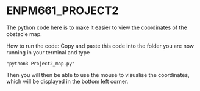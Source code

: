 # ENPM661_PROJECT2
The python code here is to make it easier to view the coordinates of the obstacle map.

How to run the code:
    Copy and paste this code into the folder you are now running in your terminal and type 
    
    "python3 Project2_map.py" 
    

Then you will then be able to use the mouse to visualise the coordinates, which will be displayed in the bottom left corner.
